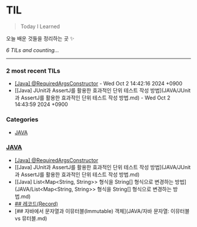 # TIL
> Today I Learned

오늘 배운 것들을 정리하는 곳 ✨


_6 TILs and counting..._

---

### 2 most recent TILs

- [[Java] @RequiredArgsConstructor](JAVA/@RequiredArgsConstructor.md) - Wed Oct 2 14:42:16 2024 +0900
- [[Java] JUnit과 AssertJ를 활용한 효과적인 단위 테스트 작성 방법](JAVA/JUnit과 AssertJ를 활용한 효과적인 단위 테스트 작성 방법.md) - Wed Oct 2 14:43:59 2024 +0900

### Categories

- [JAVA](#JAVA)

### [JAVA](#JAVA)
- [[Java] @RequiredArgsConstructor](JAVA/@RequiredArgsConstructor.md)
- [[Java] JUnit과 AssertJ를 활용한 효과적인 단위 테스트 작성 방법](JAVA/JUnit과 AssertJ를 활용한 효과적인 단위 테스트 작성 방법.md)
- [[Java] List<Map<String, String>> 형식을 String[] 형식으로 변경하는 방법](JAVA/List<Map<String, String>> 형식을 String[] 형식으로 변경하는 방법.md)
- [## 레코드(Record)](JAVA/레코드(Record).md)
- [## 자바에서 문자열과 이뮤터블(Immutable) 객체](JAVA/자바 문자열: 이뮤터블 vs 뮤터블.md)


